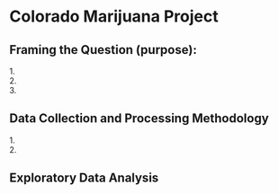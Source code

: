 # Colorado Marijuana Project<br>
## Framing the Question (purpose):<br>
1.<br>
2.<br>
3.<br>
## Data Collection and Processing Methodology<br>
1.<br>
2.<br>
## Exploratory Data Analysis<br>
## 
